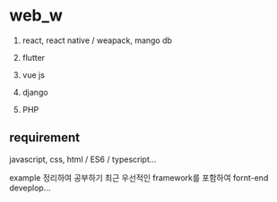 # web_w

1. react, react native / weapack, mango db

2. flutter

3. vue js

4. django 

5. PHP


## requirement

javascript, css, html / ES6 / typescript...

example 정리하여 공부하기 최근 우선적인 framework를 포함하여 fornt-end deveplop...

